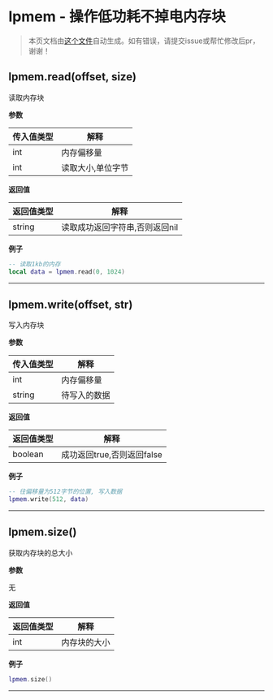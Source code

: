 # lpmem - 操作低功耗不掉电内存块

> 本页文档由[这个文件](https://gitee.com/openLuat/LuatOS/tree/master/luat/modules/luat_lib_lpmem.c)自动生成。如有错误，请提交issue或帮忙修改后pr，谢谢！


## lpmem.read(offset, size)

读取内存块

**参数**

|传入值类型|解释|
|-|-|
|int|内存偏移量|
|int|读取大小,单位字节|

**返回值**

|返回值类型|解释|
|-|-|
|string|读取成功返回字符串,否则返回nil|

**例子**

```lua
-- 读取1kb的内存
local data = lpmem.read(0, 1024)

```

---

## lpmem.write(offset, str)

写入内存块

**参数**

|传入值类型|解释|
|-|-|
|int|内存偏移量|
|string|待写入的数据|

**返回值**

|返回值类型|解释|
|-|-|
|boolean|成功返回true,否则返回false|

**例子**

```lua
-- 往偏移量为512字节的位置, 写入数据
lpmem.write(512, data)

```

---

## lpmem.size()

获取内存块的总大小

**参数**

无

**返回值**

|返回值类型|解释|
|-|-|
|int|内存块的大小|

**例子**

```lua
lpmem.size()

```

---

